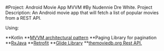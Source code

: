#Project: Android Movie App MVVM
#By Nudennie Dre White.
Project Description:
An Android movie app that will fetch a list of popular movies from a REST API. 

Using: 

**Kotlin
**[MVVM architectural pattern](https://developer.android.com/jetpack/docs/guide)
**Paging Library for pagination
**[RxJava](https://github.com/ReactiveX/RxAndroid)
**[Retrofit](https://github.com/square/retrofit)
**[Glide Library](https://github.com/bumptech/glide)
**[themoviedb.org Rest API.](https://www.themoviedb.org/documentation/api)
